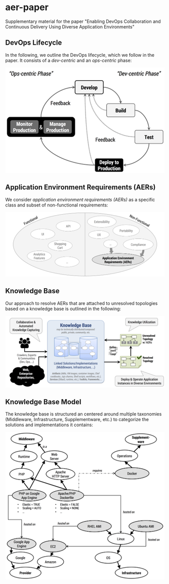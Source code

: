 # aer-paper

Supplementary material for the paper "Enabling DevOps Collaboration and Continuous Delivery Using Diverse Application Environments"



## DevOps Lifecycle

In the following, we outline the DevOps lifecycle, which we follow in the paper. It consists of a *dev-centric* and an *ops-centric* phase:

![DevOps Lifecycle](/devops_lifecycle.png)



## Application Environment Requirements (AERs)

We consider *application environment requirements (AERs)* as a specific class and subset of non-functional requirements:

![Application Environment Requirements (AERs)](/requirements_scope.png)



## Knowledge Base

Our approach to resolve AERs that are attached to unresolved topologies based on a knowledge base is outlined in the following:

![Knowledge Base](/knowledgebase.png)



## Knowledge Base Model

The knowledge base is structured an centered around multiple taxonomies (Middleware, Infrastructure, Supplementware, etc.) to categorize the solutions and implementations it contains:

![Knowledge Base Model](/knowledgebase_model.png)
